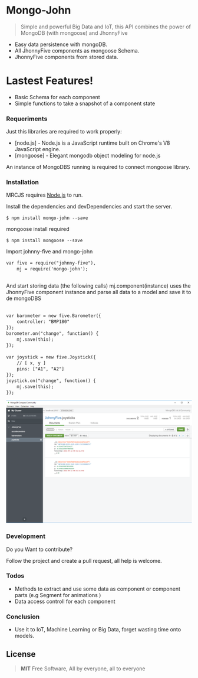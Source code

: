 # Mongo-John

> Simple and powerful Big Data and IoT, this API combines the power of MongoDB (with mongoose) and JhonnyFive

  - Easy data persistence with mongoDB.
  - All JhonnyFive components as mongoose Schema.
  - JhonnyFive components from stored data.
  
# Lastest Features!
  
  - Basic Schema for each component
  - Simple functions to take a snapshot of a component state
  

### Requeriments

Just this libraries are required to work properly:

* [node.js] - Node.js is a JavaScript runtime built on Chrome's V8 JavaScript engine.
* [mongoose] - Elegant mongodb object modeling for node.js

An instance of MongoDBS running is required to connect mongoose library.

### Installation

MRCJS requires [Node.js](https://nodejs.org/) to run.

Install the dependencies and devDependencies and start the server.

```
$ npm install mongo-john --save
```

mongoose install required
```
$ npm install mongoose --save
```

Import johnny-five and mongo-john

```
var five = require("johnny-five"),
    mj = require('mongo-john');
  
```

And start storing data (the following calls) mj.component(instance) uses the JhonnyFive component instance and parse all data to a model and save it to de mongoDBS

```

var barometer = new five.Barometer({
    controller: "BMP180"
});
barometer.on("change", function() {
    mj.save(this);
});

var joystick = new five.Joystick({
    // [ x, y ]
    pins: ["A1", "A2"]
});
joystick.on("change", function() {
    mj.save(this);
});

```

![Alt text](https://github.com/Mcklem/Mongo-John/blob/master/readme/images/Joystick-sample.png)

### Development

Do you Want to contribute? 

Follow the project and create a pull request, all help is welcome.

### Todos

 - Methods to extract and use some data as component or component parts (e.g Segment for animations ) 
 - Data access controll for each component
 
### Conclusion

 - Use it to IoT, Machine Learning or Big Data, forget wasting time onto models.


License
----

>**MIT**
>Free Software, All by everyone, all to everyone



